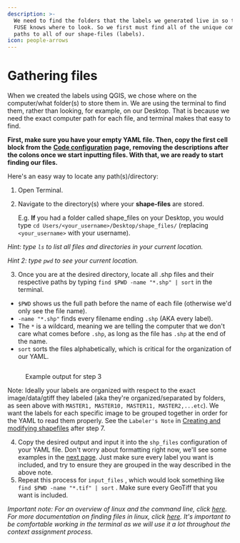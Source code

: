 ```yaml
---
description: >-
  We need to find the folders that the labels we generated live in so that SIT
  FUSE knows where to look. So we first must find all of the unique computer
  paths to all of our shape-files (labels).
icon: people-arrows
---
```


# Gathering files

When we created the labels using QGIS, we chose where on the computer/what folder(s) to store them in. We are using the terminal to find them, rather than looking, for example, on our Desktop. That is because we need the exact computer path for each file, and terminal makes that easy to find.

**First, make sure you have your empty YAML file. Then, copy the first cell block from the** [**Code configuration**](code-configuration.md) **page, removing the descriptions after the colons once we start inputting files. With that, we are ready to start finding our files.**

Here's an easy way to locate any path(s)/directory:

1. Open Terminal.
2.  Navigate to the directory(s) where your **shape-files** are stored.

    E.g. **If** you had a folder called shape\_files on your Desktop, you would type `cd Users/<your_username>/Desktop/shape_files/` (replacing `<your_username>` with your username).&#x20;

_Hint: type `ls` to list all files and directories in your current location._

_Hint 2: type `pwd` to see your current location._

3. Once you are at the desired directory, locate all .shp files and their respective paths by typing `find $PWD -name "*.shp" | sort` in the terminal.&#x20;

* `$PWD` shows us the full path before the name of each file (otherwise we'd only see the file name).&#x20;
* `-name "*.shp"` finds every filename ending `.shp` (AKA every label).
* The `*` is a wildcard, meaning we are telling the computer that we don't care what comes before `.shp`, as long as the file has `.shp` at the end of the name.
* `sort` sorts the files alphabetically, which is critical for the organization of our YAML.

<figure><img src="../../../../.gitbook/assets/Screenshot 2024-10-24 at 9.14.29 PM.png" alt=""><figcaption><p>Example output for step 3</p></figcaption></figure>

Note: Ideally your labels are organized with respect to the exact image/data/gtiff they labeled (aka they're organized/separated by folders, as seen above with `MASTER1, MASTER10, MASTER11, MASTER2,...etc`). We want the labels for each specific image to be grouped together in order for the YAML to read them properly. See the `Labeler's Note` in [Creating and modifying shapefiles](../../labeling-tutorial/creating-and-modifying-shapefiles.md) after step 7.

4. Copy the desired output and input it into the `shp_files` configuration of your YAML file. Don't worry about formatting right now, we'll see some examples in the [next page](code-configuration.md). Just make sure every label you want is included, and try to ensure they are grouped in the way described in the above note.&#x20;
5. Repeat this process for `input_files` , which would look something like `find $PWD -name "*.tif" | sort` . Make sure every GeoTiff that you want is included.

_Important note: For an overview of linux and the command line, click_ [_here_](https://ubuntu.com/tutorials/command-line-for-beginners#1-overview)_. For more documentation on finding files in linux, click_ [_here_](https://www.geeksforgeeks.org/find-command-in-linux-with-examples/)_. It's important to be comfortable working in the terminal as we will use it a lot throughout the context assignment process._&#x20;

